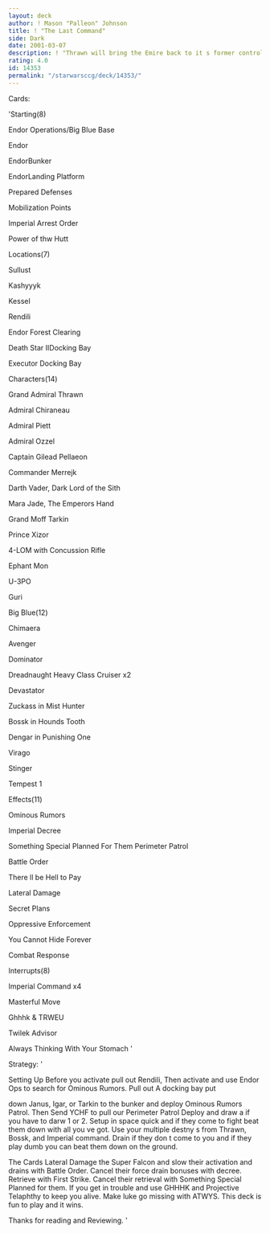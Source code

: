 ```yaml
---
layout: deck
author: ! Mason "Palleon" Johnson
title: ! "The Last Command"
side: Dark
date: 2001-03-07
description: ! "Thrawn will bring the Emire back to it s former control fo the galaxy. Endor Ops that beats the @#$% out of the lightside"
rating: 4.0
id: 14353
permalink: "/starwarsccg/deck/14353/"
---
```

Cards:

'Starting(8)


Endor Operations/Big Blue Base

Endor

EndorBunker

EndorLanding Platform

Prepared Defenses

Mobilization Points

Imperial Arrest Order

Power of thw Hutt


Locations(7)


Sullust

Kashyyyk

Kessel

Rendili

Endor Forest Clearing

Death Star IIDocking Bay

Executor Docking Bay


Characters(14)


Grand Admiral Thrawn

Admiral Chiraneau

Admiral Piett

Admiral Ozzel

Captain Gilead Pellaeon

Commander Merrejk

Darth Vader, Dark Lord of the Sith

Mara Jade, The Emperors Hand

Grand Moff Tarkin

Prince Xizor

4-LOM with Concussion Rifle

Ephant Mon

U-3PO

Guri


Big Blue(12)


Chimaera

Avenger

Dominator

Dreadnaught Heavy Class Cruiser x2

Devastator

Zuckass in Mist Hunter

Bossk in Hounds Tooth

Dengar in Punishing One

Virago

Stinger

Tempest 1


Effects(11)


Ominous Rumors

Imperial Decree

Something Special Planned For Them Perimeter Patrol

Battle Order

There ll be Hell to Pay

Lateral Damage

Secret Plans

Oppressive Enforcement

You Cannot Hide Forever

Combat Response



Interrupts(8)


Imperial Command x4

Masterful Move

Ghhhk & TRWEU

Twilek Advisor

Always Thinking With Your Stomach  '

Strategy: '

Setting Up Before you activate pull out Rendili, Then activate and use Endor Ops to search for Ominous Rumors. Pull out A docking bay put

down Janus, Igar, or Tarkin to the bunker and deploy Ominous Rumors Patrol. Then Send YCHF to pull our Perimeter Patrol Deploy and draw a if you have to darw 1 or 2. Setup in space quick and if they come to fight beat them down with all you ve got. Use your multiple destny s from Thrawn, Bossk, and Imperial command. Drain if they don t come to you and if they play dumb you can beat them down on the ground.


The Cards Lateral Damage the Super Falcon and slow their activation and drains with Battle Order. Cancel their force drain bonuses with decree. Retrieve with First Strike. Cancel their retrieval with Something Special Planned for them. If you get in trouble and use GHHHK and Projective Telaphthy to keep you alive. Make luke go missing with ATWYS. This deck is fun to play and it wins.


Thanks for reading and Reviewing.  '
